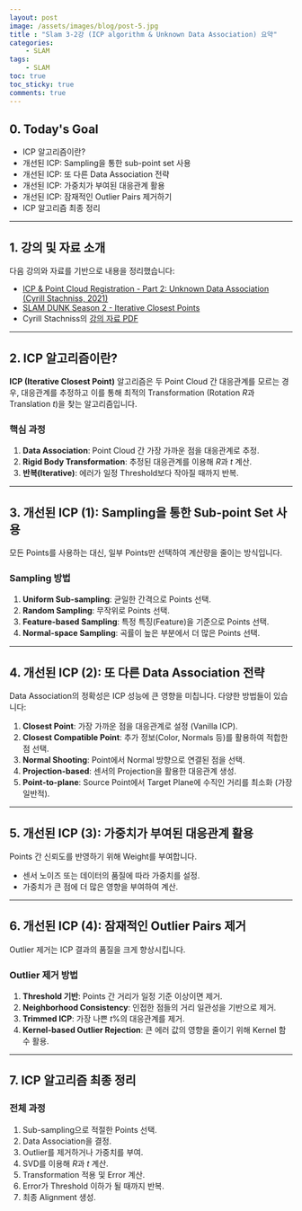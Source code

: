 ```yaml
---
layout: post
image: /assets/images/blog/post-5.jpg
title : "Slam 3-2강 (ICP algorithm & Unknown Data Association) 요약"
categories:
    - SLAM
tags:
    - SLAM
toc: true
toc_sticky: true
comments: true
---
```


## 0. Today's Goal
- ICP 알고리즘이란?  
- 개선된 ICP: Sampling을 통한 sub-point set 사용  
- 개선된 ICP: 또 다른 Data Association 전략  
- 개선된 ICP: 가중치가 부여된 대응관계 활용  
- 개선된 ICP: 잠재적인 Outlier Pairs 제거하기  
- ICP 알고리즘 최종 정리  

---

## 1. 강의 및 자료 소개  

다음 강의와 자료를 기반으로 내용을 정리했습니다:  
- [ICP & Point Cloud Registration - Part 2: Unknown Data Association (Cyrill Stachniss, 2021)](https://youtu.be/ktRqKxddjJk)  
- [SLAM DUNK Season 2 - Iterative Closest Points](https://youtu.be/BiQx5ISVdxU)  
- Cyrill Stachniss의 [강의 자료 PDF](https://drive.google.com/file/d/1J_QCE1CLwJ5d7ugY1wnx-DWNaWR-FQTr/view?usp=sharing)  

---

## 2. ICP 알고리즘이란?  

**ICP (Iterative Closest Point)** 알고리즘은 두 Point Cloud 간 대응관계를 모르는 경우, 대응관계를 추정하고 이를 통해 최적의 Transformation (Rotation $R$과 Translation $t$)을 찾는 알고리즘입니다.  

### 핵심 과정
1. **Data Association**: Point Cloud 간 가장 가까운 점을 대응관계로 추정.  
2. **Rigid Body Transformation**: 추정된 대응관계를 이용해 $R$과 $t$ 계산.  
3. **반복(Iterative)**: 에러가 일정 Threshold보다 작아질 때까지 반복.

---

## 3. 개선된 ICP (1): Sampling을 통한 Sub-point Set 사용  

모든 Points를 사용하는 대신, 일부 Points만 선택하여 계산량을 줄이는 방식입니다.  

### Sampling 방법
1. **Uniform Sub-sampling**: 균일한 간격으로 Points 선택.  
2. **Random Sampling**: 무작위로 Points 선택.  
3. **Feature-based Sampling**: 특정 특징(Feature)을 기준으로 Points 선택.  
4. **Normal-space Sampling**: 곡률이 높은 부분에서 더 많은 Points 선택.  

---

## 4. 개선된 ICP (2): 또 다른 Data Association 전략  

Data Association의 정확성은 ICP 성능에 큰 영향을 미칩니다. 다양한 방법들이 있습니다:  

1. **Closest Point**: 가장 가까운 점을 대응관계로 설정 (Vanilla ICP).  
2. **Closest Compatible Point**: 추가 정보(Color, Normals 등)를 활용하여 적합한 점 선택.  
3. **Normal Shooting**: Point에서 Normal 방향으로 연결된 점을 선택.  
4. **Projection-based**: 센서의 Projection을 활용한 대응관계 생성.  
5. **Point-to-plane**: Source Point에서 Target Plane에 수직인 거리를 최소화 (가장 일반적).  

---

## 5. 개선된 ICP (3): 가중치가 부여된 대응관계 활용  

Points 간 신뢰도를 반영하기 위해 Weight를 부여합니다.  
- 센서 노이즈 또는 데이터의 품질에 따라 가중치를 설정.  
- 가중치가 큰 점에 더 많은 영향을 부여하여 계산.  

---

## 6. 개선된 ICP (4): 잠재적인 Outlier Pairs 제거  

Outlier 제거는 ICP 결과의 품질을 크게 향상시킵니다.  

### Outlier 제거 방법
1. **Threshold 기반**: Points 간 거리가 일정 기준 이상이면 제거.  
2. **Neighborhood Consistency**: 인접한 점들의 거리 일관성을 기반으로 제거.  
3. **Trimmed ICP**: 가장 나쁜 $t\%$의 대응관계를 제거.  
4. **Kernel-based Outlier Rejection**: 큰 에러 값의 영향을 줄이기 위해 Kernel 함수 활용.  

---

## 7. ICP 알고리즘 최종 정리  

### 전체 과정
1. Sub-sampling으로 적절한 Points 선택.  
2. Data Association을 결정.  
3. Outlier를 제거하거나 가중치를 부여.  
4. SVD를 이용해 $R$과 $t$ 계산.  
5. Transformation 적용 및 Error 계산.  
6. Error가 Threshold 이하가 될 때까지 반복.  
7. 최종 Alignment 생성.  


